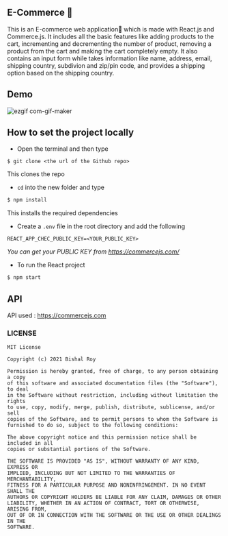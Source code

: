 <h2>E-Commerce 🛒</h2>
This is an E-commerce web application🛒 which is made with React.js and Commerce.js. It includes all the basic features like adding products to the cart, incrementing and decrementing the number of product, removing a product from the cart and making the cart completely empty. It also contains an input form while takes information like name, address, email, shipping country, subdivion and zip/pin code, and provides a shipping option based on the shipping country. 
<br>


<h2>Demo</h2>

![ezgif com-gif-maker](https://user-images.githubusercontent.com/56751927/121778692-a43e5680-cbb5-11eb-9b6d-32702aa252e1.gif)



<h2>How to set the project locally</h2>

* Open the terminal and then type 
 ```
 $ git clone <the url of the Github repo>
 ```
This clones the repo


* ``cd`` into the new folder and type
```sh
$ npm install
```
This installs the required dependencies


* Create a ```.env``` file in the root directory and add the following
```
REACT_APP_CHEC_PUBLIC_KEY=<YOUR_PUBLIC_KEY>

```
*You can get your PUBLIC KEY from https://commercejs.com/* 

    
* To run the React project 
 ```sh
 $ npm start
 ```
  

<h2>API</h2>

API used : https://commercejs.com



                          
### LICENSE 
```
MIT License

Copyright (c) 2021 Bishal Roy

Permission is hereby granted, free of charge, to any person obtaining a copy
of this software and associated documentation files (the "Software"), to deal
in the Software without restriction, including without limitation the rights
to use, copy, modify, merge, publish, distribute, sublicense, and/or sell
copies of the Software, and to permit persons to whom the Software is
furnished to do so, subject to the following conditions:

The above copyright notice and this permission notice shall be included in all
copies or substantial portions of the Software.

THE SOFTWARE IS PROVIDED "AS IS", WITHOUT WARRANTY OF ANY KIND, EXPRESS OR
IMPLIED, INCLUDING BUT NOT LIMITED TO THE WARRANTIES OF MERCHANTABILITY,
FITNESS FOR A PARTICULAR PURPOSE AND NONINFRINGEMENT. IN NO EVENT SHALL THE
AUTHORS OR COPYRIGHT HOLDERS BE LIABLE FOR ANY CLAIM, DAMAGES OR OTHER
LIABILITY, WHETHER IN AN ACTION OF CONTRACT, TORT OR OTHERWISE, ARISING FROM,
OUT OF OR IN CONNECTION WITH THE SOFTWARE OR THE USE OR OTHER DEALINGS IN THE
SOFTWARE.
```

